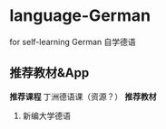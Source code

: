 # language-German
for self-learning German 自学德语
## 推荐教材&App
<b> 推荐课程 </b>
丁洲德语课（资源？）
<b> 推荐教材 </b>
1. 新编大学德语
